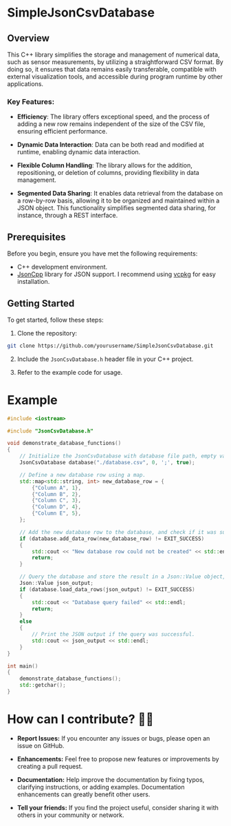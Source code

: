 # SimpleJsonCsvDatabase

## Overview

This C++ library simplifies the storage and management of numerical data, such as sensor measurements, by utilizing a straightforward CSV format. By doing so, it ensures that data remains easily transferable, compatible with external visualization tools, and accessible during program runtime by other applications.

### Key Features:

- **Efficiency**: The library offers exceptional speed, and the process of adding a new row remains independent of the size of the CSV file, ensuring efficient performance.

- **Dynamic Data Interaction**: Data can be both read and modified at runtime, enabling dynamic data interaction.

- **Flexible Column Handling**: The library allows for the addition, repositioning, or deletion of columns, providing flexibility in data management.

- **Segmented Data Sharing**: It enables data retrieval from the database on a row-by-row basis, allowing it to be organized and maintained within a JSON object. This functionality simplifies segmented data sharing, for instance, through a REST interface.

## Prerequisites

Before you begin, ensure you have met the following requirements:

- C++ development environment.
- [JsonCpp](https://github.com/open-source-parsers/jsoncpp) library for JSON support. I recommend using [vcpkg](https://github.com/microsoft/vcpkg) for easy installation.

## Getting Started

To get started, follow these steps:

1. Clone the repository:

```bash
git clone https://github.com/yourusername/SimpleJsonCsvDatabase.git
```

2. Include the `JsonCsvDatabase.h` header file in your C++ project.

3. Refer to the example code for usage.

# Example

```cpp
#include <iostream>

#include "JsonCsvDatabase.h"

void demonstrate_database_functions()
{
    // Initialize the JsonCsvDatabase with database file path, empty value placeholder, delimiter, and debug mode.
    JsonCsvDatabase database("./database.csv", 0, ';', true);

    // Define a new database row using a map.
    std::map<std::string, int> new_database_row = {
        {"Column A", 1},
        {"Column B", 2},
        {"Column C", 3},
        {"Column D", 4},
        {"Column E", 5},
    };

    // Add the new database row to the database, and check if it was successful.
    if (database.add_data_row(new_database_row) != EXIT_SUCCESS)
    {
        std::cout << "New database row could not be created" << std::endl;
        return;
    }

    // Query the database and store the result in a Json::Value object, then check if the query was successful.
    Json::Value json_output;
    if (database.load_data_rows(json_output) != EXIT_SUCCESS)
    {
        std::cout << "Database query failed" << std::endl;
        return;
    }
    else
    {
        // Print the JSON output if the query was successful.
        std::cout << json_output << std::endl;
    }
}

int main()
{
    demonstrate_database_functions();
    std::getchar();
}

```

# **How can I contribute?** 💁🏼

- **Report Issues:** If you encounter any issues or bugs, please open an issue on GitHub.

- **Enhancements:** Feel free to propose new features or improvements by creating a pull request.

- **Documentation:** Help improve the documentation by fixing typos, clarifying instructions, or adding examples. Documentation enhancements can greatly benefit other users.

- **Tell your friends:** If you find the project useful, consider sharing it with others in your community or network.
